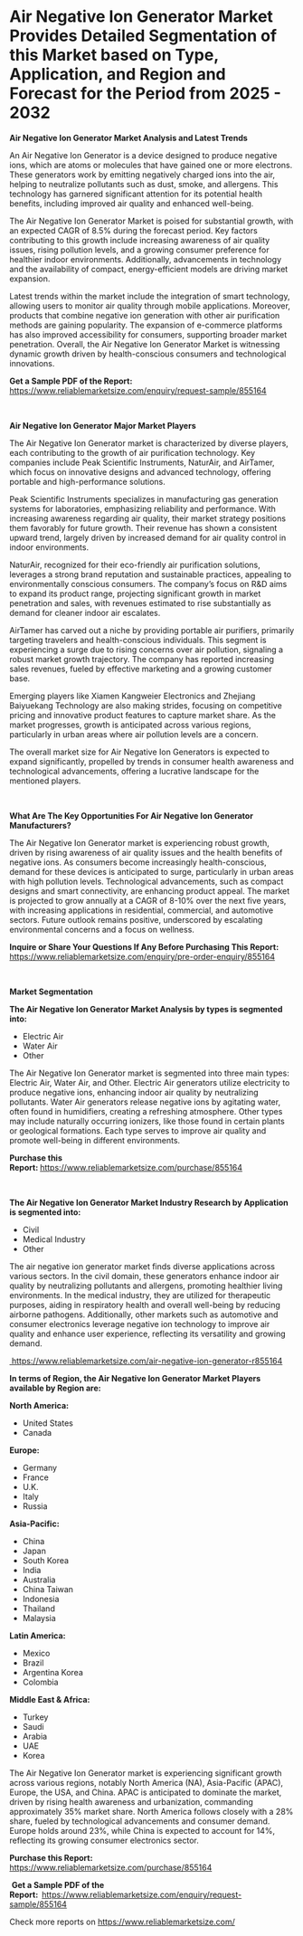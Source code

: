 <p><h1>Air Negative Ion Generator Market Provides Detailed Segmentation of this Market based on Type, Application, and Region and Forecast for the Period from 2025 - 2032</h1></p><p><strong>Air Negative Ion Generator Market Analysis and Latest Trends</strong></p>
<p><p>An Air Negative Ion Generator is a device designed to produce negative ions, which are atoms or molecules that have gained one or more electrons. These generators work by emitting negatively charged ions into the air, helping to neutralize pollutants such as dust, smoke, and allergens. This technology has garnered significant attention for its potential health benefits, including improved air quality and enhanced well-being.</p><p>The Air Negative Ion Generator Market is poised for substantial growth, with an expected CAGR of 8.5% during the forecast period. Key factors contributing to this growth include increasing awareness of air quality issues, rising pollution levels, and a growing consumer preference for healthier indoor environments. Additionally, advancements in technology and the availability of compact, energy-efficient models are driving market expansion.</p><p>Latest trends within the market include the integration of smart technology, allowing users to monitor air quality through mobile applications. Moreover, products that combine negative ion generation with other air purification methods are gaining popularity. The expansion of e-commerce platforms has also improved accessibility for consumers, supporting broader market penetration. Overall, the Air Negative Ion Generator Market is witnessing dynamic growth driven by health-conscious consumers and technological innovations.</p></p>
<p><strong>Get a Sample PDF of the Report:&nbsp;</strong> <a href="https://www.reliablemarketsize.com/enquiry/request-sample/855164?utm_campaign=1911&utm_medium=2&utm_source=Github&utm_content=ia&utm_term=08022025&utm_id=air-negative-ion-generator">https://www.reliablemarketsize.com/enquiry/request-sample/855164</a></p>
<p>&nbsp;</p>
<p><strong>Air Negative Ion Generator Major Market Players</strong></p>
<p><p>The Air Negative Ion Generator market is characterized by diverse players, each contributing to the growth of air purification technology. Key companies include Peak Scientific Instruments, NaturAir, and AirTamer, which focus on innovative designs and advanced technology, offering portable and high-performance solutions.</p><p>Peak Scientific Instruments specializes in manufacturing gas generation systems for laboratories, emphasizing reliability and performance. With increasing awareness regarding air quality, their market strategy positions them favorably for future growth. Their revenue has shown a consistent upward trend, largely driven by increased demand for air quality control in indoor environments.</p><p>NaturAir, recognized for their eco-friendly air purification solutions, leverages a strong brand reputation and sustainable practices, appealing to environmentally conscious consumers. The company’s focus on R&D aims to expand its product range, projecting significant growth in market penetration and sales, with revenues estimated to rise substantially as demand for cleaner indoor air escalates.</p><p>AirTamer has carved out a niche by providing portable air purifiers, primarily targeting travelers and health-conscious individuals. This segment is experiencing a surge due to rising concerns over air pollution, signaling a robust market growth trajectory. The company has reported increasing sales revenues, fueled by effective marketing and a growing customer base.</p><p>Emerging players like Xiamen Kangweier Electronics and Zhejiang Baiyuekang Technology are also making strides, focusing on competitive pricing and innovative product features to capture market share. As the market progresses, growth is anticipated across various regions, particularly in urban areas where air pollution levels are a concern.</p><p>The overall market size for Air Negative Ion Generators is expected to expand significantly, propelled by trends in consumer health awareness and technological advancements, offering a lucrative landscape for the mentioned players.</p></p>
<p>&nbsp;</p>
<p><strong>What Are The Key Opportunities For Air Negative Ion Generator Manufacturers?</strong></p>
<p><p>The Air Negative Ion Generator market is experiencing robust growth, driven by rising awareness of air quality issues and the health benefits of negative ions. As consumers become increasingly health-conscious, demand for these devices is anticipated to surge, particularly in urban areas with high pollution levels. Technological advancements, such as compact designs and smart connectivity, are enhancing product appeal. The market is projected to grow annually at a CAGR of 8-10% over the next five years, with increasing applications in residential, commercial, and automotive sectors. Future outlook remains positive, underscored by escalating environmental concerns and a focus on wellness.</p></p>
<p><strong>Inquire or Share Your Questions If Any Before Purchasing This Report:</strong> <a href="https://www.reliablemarketsize.com/enquiry/pre-order-enquiry/855164?utm_campaign=1911&utm_medium=2&utm_source=Github&utm_content=ia&utm_term=08022025&utm_id=air-negative-ion-generator">https://www.reliablemarketsize.com/enquiry/pre-order-enquiry/855164</a></p>
<p>&nbsp;</p>
<p><strong>Market Segmentation</strong></p>
<p><strong>The Air Negative Ion Generator Market Analysis by types is segmented into:</strong></p>
<p><ul><li>Electric Air</li><li>Water Air</li><li>Other</li></ul></p>
<p><p>The Air Negative Ion Generator market is segmented into three main types: Electric Air, Water Air, and Other. Electric Air generators utilize electricity to produce negative ions, enhancing indoor air quality by neutralizing pollutants. Water Air generators release negative ions by agitating water, often found in humidifiers, creating a refreshing atmosphere. Other types may include naturally occurring ionizers, like those found in certain plants or geological formations. Each type serves to improve air quality and promote well-being in different environments.</p></p>
<p><strong>Purchase this Report:&nbsp;</strong><a href="https://www.reliablemarketsize.com/purchase/855164?utm_campaign=1911&utm_medium=2&utm_source=Github&utm_content=ia&utm_term=08022025&utm_id=air-negative-ion-generator">https://www.reliablemarketsize.com/purchase/855164</a></p>
<p>&nbsp;</p>
<p><strong>The Air Negative Ion Generator Market Industry Research by Application is segmented into:</strong></p>
<p><ul><li>Civil</li><li>Medical Industry</li><li>Other</li></ul></p>
<p><p>The air negative ion generator market finds diverse applications across various sectors. In the civil domain, these generators enhance indoor air quality by neutralizing pollutants and allergens, promoting healthier living environments. In the medical industry, they are utilized for therapeutic purposes, aiding in respiratory health and overall well-being by reducing airborne pathogens. Additionally, other markets such as automotive and consumer electronics leverage negative ion technology to improve air quality and enhance user experience, reflecting its versatility and growing demand.</p></p>
<p><a href="https://www.reliablemarketsize.com/air-negative-ion-generator-r855164?utm_campaign=1911&utm_medium=2&utm_source=Github&utm_content=ia&utm_term=08022025&utm_id=air-negative-ion-generator">&nbsp;https://www.reliablemarketsize.com/air-negative-ion-generator-r855164</a></p>
<p><strong>In terms of Region, the Air Negative Ion Generator Market Players available by Region are:</strong></p>
<p>
    <p> <strong> North America: </strong>
        <ul>
            <li>United States</li>
            <li>Canada</li>
        </ul>
        </p> 
    <p> <strong> Europe: </strong>
        <ul>
            <li>Germany</li>
            <li>France</li>
            <li>U.K.</li>
            <li>Italy</li>
            <li>Russia</li>
        </ul>
        </p> 
    <p> <strong> Asia-Pacific: </strong>
        <ul>
            <li>China</li>
            <li>Japan</li>
            <li>South Korea</li>
            <li>India</li>
            <li>Australia</li>
            <li>China Taiwan</li>
            <li>Indonesia</li>
            <li>Thailand</li>
            <li>Malaysia</li>
        </ul>
        </p> 
    <p> <strong> Latin America: </strong>
        <ul>
            <li>Mexico</li>
            <li>Brazil</li>
            <li>Argentina Korea</li>
            <li>Colombia</li>
        </ul>
        </p> 
    <p> <strong> Middle East & Africa: </strong>
        <ul>
            <li>Turkey</li>
            <li>Saudi</li>
            <li>Arabia</li>
            <li>UAE</li>
            <li>Korea</li>
        </ul>
    </p>
    </p>
<p><p>The Air Negative Ion Generator market is experiencing significant growth across various regions, notably North America (NA), Asia-Pacific (APAC), Europe, the USA, and China. APAC is anticipated to dominate the market, driven by rising health awareness and urbanization, commanding approximately 35% market share. North America follows closely with a 28% share, fueled by technological advancements and consumer demand. Europe holds around 23%, while China is expected to account for 14%, reflecting its growing consumer electronics sector.</p></p>
<p><strong>Purchase this Report: </strong><a href="https://www.reliablemarketsize.com/purchase/855164?utm_campaign=1911&utm_medium=2&utm_source=Github&utm_content=ia&utm_term=08022025&utm_id=air-negative-ion-generator">https://www.reliablemarketsize.com/purchase/855164</a></p>
<p>&nbsp;<strong>Get a Sample PDF of the Report:&nbsp;&nbsp;</strong><a href="https://www.reliablemarketsize.com/enquiry/request-sample/855164?utm_campaign=1911&utm_medium=2&utm_source=Github&utm_content=ia&utm_term=08022025&utm_id=air-negative-ion-generator">https://www.reliablemarketsize.com/enquiry/request-sample/855164</a></p>
<p><strong></strong></p>
<p>Check more reports on <a href="https://www.reliablemarketsize.com/?utm_campaign=1911&utm_medium=2&utm_source=Github&utm_content=ia&utm_term=08022025&utm_id=air-negative-ion-generator">https://www.reliablemarketsize.com/</a></p>